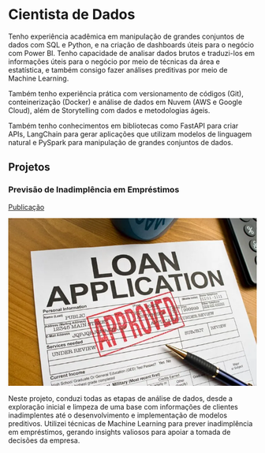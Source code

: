 # Cientista de Dados
Tenho experiência acadêmica em manipulação de grandes conjuntos de dados com SQL e Python, e na criação de dashboards úteis para o negócio com Power BI. Tenho capacidade de analisar dados brutos e traduzi-los em informações úteis para o negócio por meio de técnicas da área e estatística, e também consigo fazer análises preditivas por meio de Machine Learning.

Também tenho experiência prática com versionamento de códigos (Git), conteinerização (Docker) e análise de dados em Nuvem (AWS e Google Cloud), além de Storytelling com dados e metodologias ágeis.

Também tenho conhecimentos em bibliotecas como FastAPI para criar APIs, LangChain para gerar aplicações que utilizam modelos de linguagem natural e PySpark para manipulação de grandes conjuntos de dados.

## Projetos
### Previsão de Inadimplência em Empréstimos
[Publicação](https://medium.com/@patricksilvalessa5/projeto-previsão-de-inadimplência-089ab3141c13)

![Previsao-Inadimplencia](IMGs/Loan-default.jpg)

Neste projeto, conduzi todas as etapas de análise de dados, desde a exploração inicial e limpeza de uma base com informações de clientes inadimplentes até o desenvolvimento e implementação de modelos preditivos. Utilizei técnicas de Machine Learning para prever inadimplência em empréstimos, gerando insights valiosos para apoiar a tomada de decisões da empresa.
